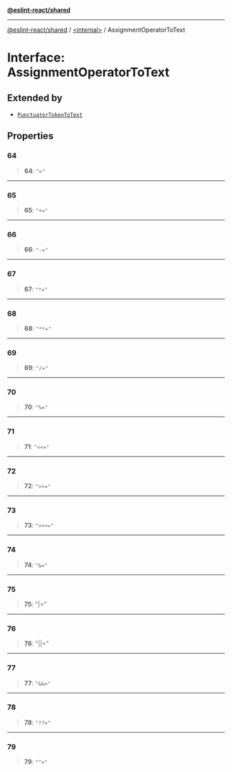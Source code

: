 [**@eslint-react/shared**](../../README.md)

***

[@eslint-react/shared](../../README.md) / [\<internal\>](../README.md) / AssignmentOperatorToText

# Interface: AssignmentOperatorToText

## Extended by

- [`PunctuatorTokenToText`](PunctuatorTokenToText.md)

## Properties

### 64

> **64**: `"="`

***

### 65

> **65**: `"+="`

***

### 66

> **66**: `"-="`

***

### 67

> **67**: `"*="`

***

### 68

> **68**: `"**="`

***

### 69

> **69**: `"/="`

***

### 70

> **70**: `"%="`

***

### 71

> **71**: `"<<="`

***

### 72

> **72**: `">>="`

***

### 73

> **73**: `">>>="`

***

### 74

> **74**: `"&="`

***

### 75

> **75**: "\|="

***

### 76

> **76**: "\|\|="

***

### 77

> **77**: `"&&="`

***

### 78

> **78**: `"??="`

***

### 79

> **79**: `"^="`
